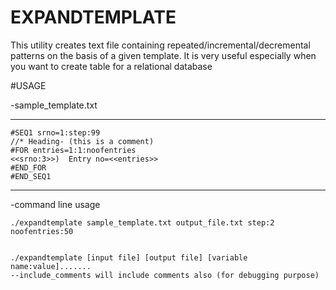 # EXPANDTEMPLATE
This utility creates text file containing repeated/incremental/decremental patterns on the basis of a given template. It is very useful especially when you want to create table for a relational database

#USAGE

-sample_template.txt

----------------------------------------------------------
    #SEQ1 srno=1:step:99
    //* Heading- (this is a comment)
    #FOR entries=1:1:noofentries
    <<srno:3>>)  Entry no=<<entries>>
    #END_FOR
    #END_SEQ1
--------------------------------------------------------------

-command line usage

    ./expandtemplate sample_template.txt output_file.txt step:2 noofentries:50


    ./expandtemplate [input file] [output file] [variable name:value].......
    --include_comments will include comments also (for debugging purpose)
